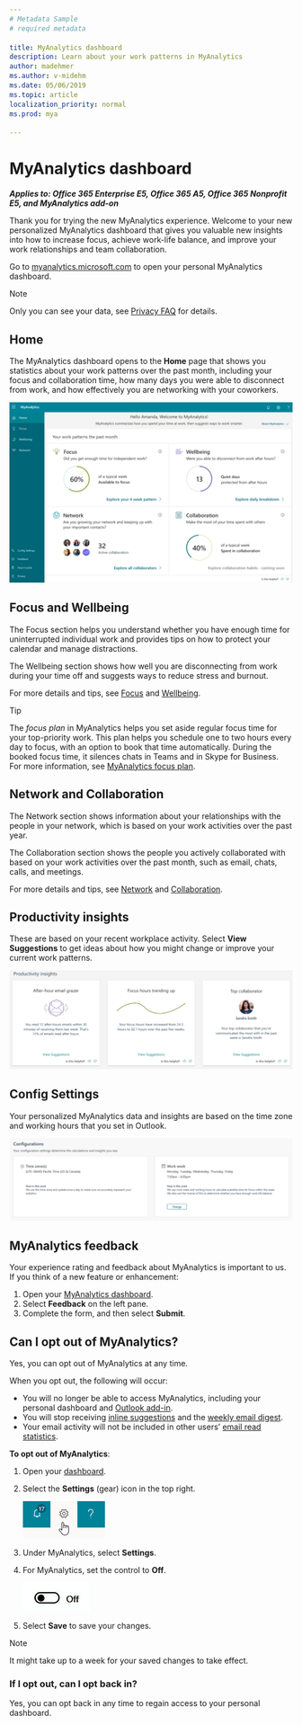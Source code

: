 ```yaml
---
# Metadata Sample
# required metadata

title: MyAnalytics dashboard
description: Learn about your work patterns in MyAnalytics
author: madehmer
ms.author: v-midehm
ms.date: 05/06/2019
ms.topic: article
localization_priority: normal 
ms.prod: mya

---
```


# MyAnalytics dashboard

_**Applies to: Office 365 Enterprise E5, Office 365 A5, Office 365 Nonprofit E5, and MyAnalytics add-on**_

Thank you for trying the new MyAnalytics experience. Welcome to your new personalized MyAnalytics dashboard that gives you valuable new insights into how to increase focus, achieve work-life balance, and improve your work relationships and team collaboration.

Go to [myanalytics.microsoft.com](https://myanalytics.microsoft.com) to open your personal MyAnalytics dashboard.

> [!Note]
> Only you can see your data, see [Privacy FAQ](../overview/mya-faq.md#privacy) for details.

## Home

The MyAnalytics dashboard opens to the **Home** page that shows you statistics about your work patterns over the past month, including your focus and collaboration time, how many days you were able to disconnect from work, and how effectively you are networking with your coworkers.

![Your work patterns](../../Images/mya/use/home-pg.png)

## Focus and Wellbeing

The Focus section helps you understand whether you have enough time for uninterrupted individual work and provides tips on how to protect your calendar and manage distractions.

The Wellbeing section shows how well you are disconnecting from work during your time off and suggests ways to reduce stress and burnout.

For more details and tips, see [Focus](../use/focus.md) and [Wellbeing](../use/wellbeing.md).

> [!Tip] 
> The _focus plan_ in MyAnalytics helps you set aside regular focus time for your top-priority work. This plan helps you schedule one to two hours every day to focus, with an option to book that time automatically. During the booked focus time, it silences chats in Teams and in Skype for Business. For more information, see [MyAnalytics focus plan](mya-focus-plan.md). 

## Network and Collaboration

The Network section shows information about your relationships with the people in your network, which is based on your work activities over the past year.

The Collaboration section shows the people you actively collaborated with based on your work activities over the past month, such as email, chats, calls, and meetings.

For more details and tips, see [Network](../use/network.md) and [Collaboration](../use/collaboration.md).

## Productivity insights

These are based on your recent workplace activity. Select **View Suggestions** to get ideas about how you might change or improve your current work patterns.

![Productivity insights](../../Images/mya/use/insights.png)

## Config Settings

Your personalized MyAnalytics data and insights are based on the time zone and working hours that you set in Outlook.

![Config Settings](../../Images/mya/use/mya-config-settings.png)

## MyAnalytics feedback

Your experience rating and feedback about MyAnalytics is important to us. If you think of a new feature or enhancement:

1. Open your [MyAnalytics dashboard](https://myanalytics.microsoft.com).
2. Select **Feedback** on the left pane.
3. Complete the form, and then select **Submit**.

## Can I opt out of MyAnalytics?

Yes, you can opt out of MyAnalytics at any time.

When you opt out, the following will occur:

* You will no longer be able to access MyAnalytics, including your personal dashboard and [Outlook add-in](../use/add-in.md).
* You will stop receiving [inline suggestions](../use/mya-notifications.md) and the [weekly email digest](../use/email-digest.md).
* Your email activity will not be included in other users’ [email read statistics](../use/add-in.md#email-read-statistics).

**To opt out of MyAnalytics**:

1. Open your [dashboard](https://myanalytics.microsoft.com).
2. Select the **Settings** (gear) icon in the top right.

    ![MyAnalytics settings](../../Images/mya/use/mya-gear-settings.png)

3. Under MyAnalytics, select **Settings**.
4. For MyAnalytics, set the control to **Off**.

    ![Slider in off position](../../Images/mya/use/Slider-off.png)
  
5. Select **Save** to save your changes.

> [!NOTE]
> It might take up to a week for your saved changes to take effect.

### If I opt out, can I opt back in?

Yes, you can opt back in any time to regain access to your personal dashboard.
